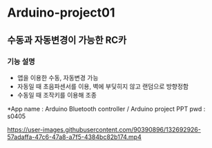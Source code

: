 # Arduino-project01
## 수동과 자동변경이 가능한 RC카
### 기능 설명
- 앱을 이용한 수동, 자동변경 가능
- 자동일 때 초음파센서를 이용, 벽에 부딪히지 않고 랜덤으로 방향정함
- 수동일 때 조작키를 이용해 조종

*App name : Arduino Bluetooth controller / Arduino project PPT pwd : s0405


https://user-images.githubusercontent.com/90390896/132692926-57adaffa-47c6-47a8-a7f5-4384bc82b174.mp4


